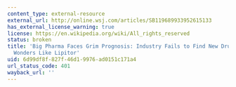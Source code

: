 ```yaml
---
content_type: external-resource
external_url: http://online.wsj.com/articles/SB119689933952615133
has_external_license_warning: true
license: https://en.wikipedia.org/wiki/All_rights_reserved
status: broken
title: 'Big Pharma Faces Grim Prognosis: Industry Fails to Find New Drugs to Replace
  Wonders Like Lipitor'
uid: 6d99df8f-827f-46d1-9976-ad0151c171a4
url_status_code: 401
wayback_url: ''
---
```

